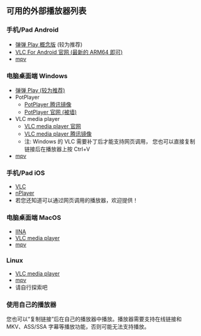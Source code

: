 ## 可用的外部播放器列表


### 手机/Pad Android
* [弹弹 Play 概念版](https://www.dandanplay.com/) (较为推荐)
* [VLC For Android 官网 (最新的 ARM64 即可)](https://get.videolan.org/vlc-android/)
* [mpv](https://play.google.com/store/apps/details?id=is.xyz.mpv)

### 电脑桌面端 Windows
* [弹弹 Play (较为推荐)](https://www.dandanplay.com/)
* PotPlayer
  * [PotPlayer 腾讯镜像](https://pc.qq.com/detail/14/detail_15654.html)
  * [PotPlayer 官网 (被墙)](https://potplayer.daum.net/)
* VLC media player
  * [VLC media player 官网](https://www.videolan.org/vlc/)
  * [VLC media player 腾讯镜像](https://pc.qq.com/detail/9/detail_569.html)
  * 注: Windows 的 VLC 需要补丁后才能支持网页调用，
   您也可以直接复制链接后在播放器上按 Ctrl+V
* [mpv](https://mpv.io/installation/)

### 手机/Pad iOS
* [VLC](https://apps.apple.com/app/apple-store/id650377962)
* [nPlayer](https://apps.apple.com/app/apple-store/id539397400)
* 若您还知道可以通过网页调用的播放器，欢迎提供！

### 电脑桌面端 MacOS
* [IINA](https://iina.io/)
* [VLC media player](https://www.videolan.org/vlc/)
* [mpv](https://mpv.io/installation/installation/)

### Linux
* [VLC media player](https://www.videolan.org/vlc/)
* [mpv](https://mpv.io/installation/)
* 请自行探索吧

### 使用自己的播放器
您也可以“复制链接”后在自己的播放器中播放。播放器需要支持在线链接和 MKV、ASS/SSA 字幕等播放功能，否则可能无法支持播放。

